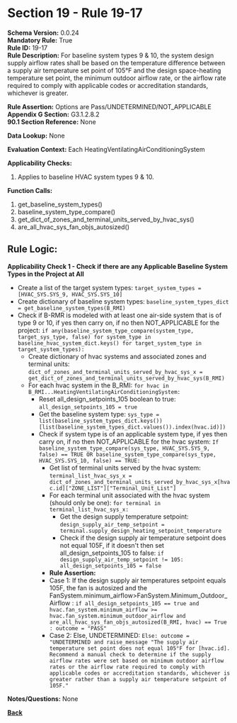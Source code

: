 # Section 19 - Rule 19-17           
**Schema Version:** 0.0.24  
**Mandatory Rule:** True    
**Rule ID:** 19-17           
**Rule Description:** For baseline system types 9 & 10, the system design supply airflow rates shall be based on the temperature difference between a supply air temperature set point of 105°F and the design space-heating temperature set point, the minimum outdoor airflow rate, or the airflow rate required to comply with applicable codes or accreditation standards, whichever is greater.  

**Rule Assertion:** Options are Pass/UNDETERMINED/NOT_APPLICABLE    
**Appendix G Section:** G3.1.2.8.2           
**90.1 Section Reference:** None  

**Data Lookup:** None    

**Evaluation Context:** Each HeatingVentilatingAirConditioningSystem  

**Applicability Checks:**  
1. Applies to baseline HVAC system types 9 & 10.     
   
   
**Function Calls:**  
1. get_baseline_system_types()    
2. baseline_system_type_compare()  
3. get_dict_of_zones_and_terminal_units_served_by_hvac_sys()   
4. are_all_hvac_sys_fan_objs_autosized() 

## Rule Logic:   
**Applicability Check 1 - Check if there are any Applicable Baseline System Types in the Project at All**   
- Create a list of the target system types: `target_system_types = [HVAC_SYS.SYS_9, HVAC_SYS.SYS_10]`  
- Create dictionary of baseline system types: `baseline_system_types_dict = get_baseline_system_types(B_RMI)`  
- Check if B-RMR is modeled with at least one air-side system that is of type 9 or 10, if yes then carry on, if no then NOT_APPLICABLE for the project: `if any(baseline_system_type_compare(system_type, target_sys_type, false) for system_type in baseline_hvac_system_dict.keys() for target_system_type in target_system_types):` 
    - Create dictionary of hvac systems and associated zones and terminal units: `dict_of_zones_and_terminal_units_served_by_hvac_sys_x = get_dict_of_zones_and_terminal_units_served_by_hvac_sys(B_RMI)`  
    - For each hvac system in the B_RMI: `for hvac in B_RMI...HeatingVentilatingAirConditioningSystem:` 
        - Reset all_design_setpoints_105 boolean to true: `all_design_setpoints_105 = true`  
        - Get the baseline system type: `sys_type = list(baseline_system_types_dict.keys())[list(baseline_system_types_dict.values()).index(hvac.id)])`
        - Check if system type is of an applicable system type, if yes then carry on, if no then NOT_APPLICABLE for the hvac system:  `If baseline_system_type_compare(sys_type, HVAC_SYS.SYS_9, false) == TRUE OR baseline_system_type_compare(sys_type, HVAC_SYS.SYS_10, false) == TRUE: `    
            - Get list of terminal units served by the hvac system: `terminal_list_hvac_sys_x = dict_of_zones_and_terminal_units_served_by_hvac_sys_x[hvac.id]["ZONE_LIST"]["Terminal_Unit_List"]`  
            - For each terminal unit associated with the hvac system (should only be one): `for terminal in terminal_list_hvac_sys_x:`  
                - Get the design supply temperature setpoint: `design_supply_air_temp_setpoint = terminal.supply_design_heating_setpoint_temperature`  
                - Check if the design supply air temperature setpoint does not equal 105F, if it doesn't then set all_design_setpoints_105 to false: `if design_supply_air_temp_setpoint != 105: all_design_setpoints_105 = false`  
            - **Rule Assertion:** 
            - Case 1: If the design supply air temperatures setpoint equals 105F, the fan is autosized and the FanSystem.minimum_airflow>FanSystem.Minimum_Outdoor_Airflow  : `if all_design_setpoints_105 == true and hvac.fan_system.minimum_airflow >= hvac.fan_system.minimum_outdoor_airflow and are_all_hvac_sys_fan_objs_autosized(B_RMI, hvac) == True : outcome = "PASS"`  
            - Case 2: Else, UNDETERMINED: `Else: outcome = "UNDETERMINED and raise_message "The supply air temperature set point does not equal 105°F for [hvac.id]. Recommend a manual check to determine if the supply airflow rates were set based on minimum outdoor airflow rates or the airflow rate required to comply with applicable codes or accreditation standards, whichever is greater rather than a supply air temperature setpoint of 105F."`  

**Notes/Questions:**  None

**[Back](_toc.md)**